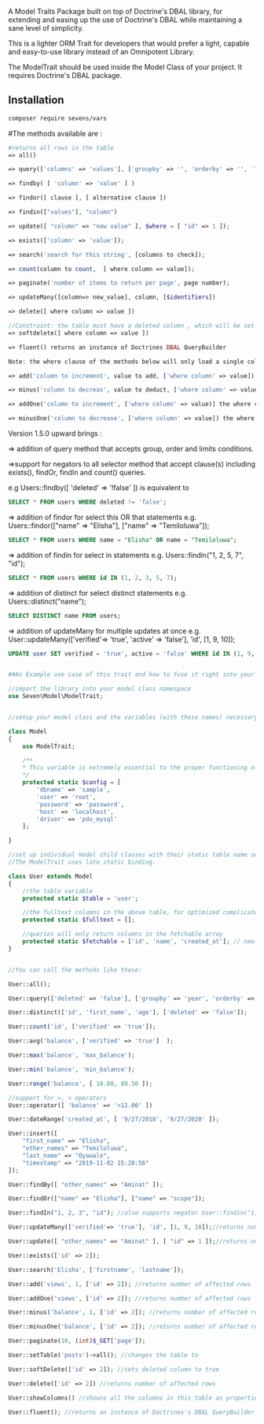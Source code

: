 A Model Traits Package built on top of Doctrine's DBAL library, for extending and easing up the use of Doctrine's DBAL while maintaining a sane level of simplicity.

This is a lighter ORM Trait for developers that would prefer a light, capable and easy-to-use library instead of an Omnipotent Library.

The ModelTrait should be used inside the Model Class of your project. It requires Doctrine's DBAL package.

## Installation

```bash
composer require sevens/vars
```


#The methods available are :

```php
#returns all rows in the table 
=> all()

=> query(['columns' => 'values'], ['groupby' => '', 'orderby' => '', 'limit' => 10]);

=> findby( [ 'column' => 'value' ] )

=> findor([ clause ], [ alternative clause ])

=> findin(["values"], "column")

=> update([ "column" => "new value" ], $where = [ "id" => 1 ]);

=> exists(['column' => 'value']);

=> search('search for this string', [columns to check]);

=> count(column to count,  [ where column => value]);

=> paginate('number of items to return per page', page number);

=> updateMany([column=> new_value], column, [$identifiers])

=> delete([ where column => value ])

//Constraint: the table must have a deleted column , which will be set to true; else it will return a fatal error.
=> softdelete([ where column => value ]) 

=> fluent() returns an instance of Doctrines DBAL QueryBuilder

Note: the where clause of the methods below will only load a single column condition i.e. "column = ?"

=> add('column to increment', value to add, ['where column' => value]) 

=> minus('column to decreas', value to deduct, ['where column' => value]) the where clause only loads a single "column = ?"

=> addOne('column to increment', ['where column' => value)] the where clause only loads a sing "column = ?"

=> minusOne('column to decrease', ['where column' => value]) the where clause only loads a sing "column = ?"

```

Version 1.5.0 upward brings :

=> addition of query method that accepts group, order and limits conditions.

=>support for negators to all selector method that accept clause(s) including exists(), findOr, findIn and count() queries.

e.g Users::findby([ 'deleted' => '!false' ]) is equivalent to 

```sql 
SELECT * FROM users WHERE deleted != 'false';
```

=> addition of findor for select this OR that statements
e.g. Users::findor(["name" => "Elisha"], ["name" => "Temiloluwa"]);
```sql 
SELECT * FROM users WHERE name = "Elisha" OR name = "Temiloluwa";
```

=> addition of findin for select in statements
e.g. Users::findin("1, 2, 5, 7", "id");
```sql 
SELECT * FROM users WHERE id IN (1, 2, 3, 5, 7);
```

=> addition of distinct for select distinct statements
e.g. Users::distinct("name");
```sql 
SELECT DISTINCT name FROM users;
```

=> addition of updateMany for multiple updates at once 
e.g. User::updateMany(['verified'=> 'true', 'active' => 'false'], 'id', [1, 9, 10]);
```sql 
UPDATE user SET verified = 'true', active = 'false' WHERE id IN (1, 9, 10);
```


```php

##An Example use case of this trait and how to fuse it right into your model classes is shown below:

//import the library into your model class namespace
use Seven\Model\ModelTrait;


//setup your model class and the variables (with these names) necessary for the trait

class Model
{
	use ModelTrait;

	/**
	* This variable is extremely essential to the proper functioning of the trait due to the underlying Doctrine DBAL package  
	*/
	protected static $config = [
		'dbname' => 'sample',
		'user' => 'root',
		'password' => 'password',
		'host' => 'localhost',
	    'driver' => 'pdo_mysql'
	];

}

//set up individual model child classes with their static table name set
//The ModelTrait uses late static binding.

class User extends Model
{
	//the table variable
	protected static $table = 'user';

	//the fulltext columns in the above table, for optimized complicated Match...Against Queries.
	protected static $fulltext = [];

	//queries will only return columns in the fetchable array
	protected static $fetchable = ['id', 'name', 'created_at']; // new feature and backwards compatible
}


//You can call the methods like these:

User::all();

User::query(['deleted' => 'false'], ['groupby' => 'year', 'orderby' => 'id', 'limit' => 10]);

User::distinct(['id', 'first_name', 'age'], ['deleted' => 'false']);

User::count('id', ['verified' => 'true']);

User::avg('balance', ['verified' => 'true']  );

User::max('balance', 'max_balance');

User::min('balance', 'min_balance');

User::range('balance', [ 10.80, 89.50 ]);

//support for >, < operators
User::operator([ 'balance' => '>12.00' ])

User::dateRange('created_at', [ '9/27/2018', '9/27/2020' ]);

User::insert([
	"first_name" => "Elisha", 
	"other_names" => "Temiloluwa", 
	"last_name" => "Oyawale", 
	"timestamp" => "2019-11-02 15:28:56"
]);

User::findBy([ "other_names" => "Aminat" ]);

User::findOr(["name" => "Elisha"], ["name" => "scope"]);

User::findIn("1, 2, 3", "id"); //also supports negator User::findin("1, 2, 3", "!id") => means where id NOT IN (1, 2, 3)

User::updateMany(['verified'=> 'true'], 'id', [1, 9, 10]);//returns number of affected rows

User::update([ "other_names" => "Aminat" ], [ "id" => 1 ]);//returns number of affected rows

User::exists(['id' => 2]);

User::search('Elisha', ['firstname', 'lastname']);

User::add('views', 1, ['id' => 2]); //returns number of affected rows

User::addOne('views', ['id' => 2]); //returns number of affected rows

User::minus('balance', 1, ['id' => 2]); //returns number of affected rows

User::minusOne('balance', ['id' => 2]); //returns number of affected rows

User::paginate(10, (int)$_GET['page']);

User::setTable('posts')->all(); //changes the table to 

User::softDelete(['id' => 2]); //sets deleted column to true

User::delete(['id' => 2]) //returns number of affected rows

User::showColumns() //showns all the columns in this table as properties of the stdClass object

User::fluent(); //returns an instance of Doctrines's DBAL QueryBuilder
```